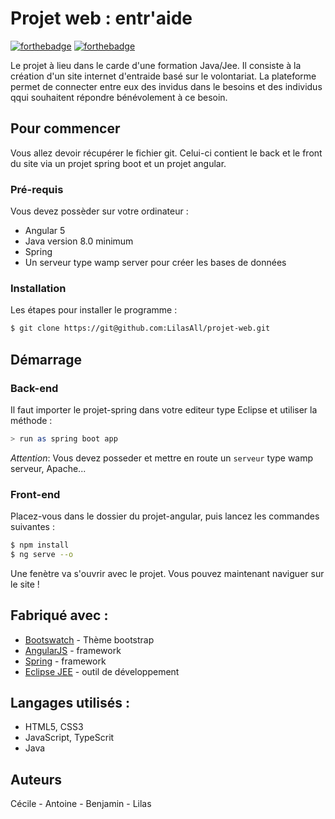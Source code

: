 # Projet web : entr'aide

[![forthebadge](http://forthebadge.com/images/badges/built-with-love.svg)](http://forthebadge.com)  [![forthebadge](http://forthebadge.com/images/badges/powered-by-electricity.svg)](http://forthebadge.com)

Le projet à lieu dans le carde d'une formation Java/Jee. Il consiste à la création d'un site internet d'entraide basé sur le volontariat. 
La plateforme permet de connecter entre eux des invidus dans le besoins et des individus qqui souhaitent répondre bénévolement à ce besoin.

## Pour commencer

Vous allez devoir récupérer le fichier git. Celui-ci contient le back et le front du site via un projet spring boot et un projet angular. 

### Pré-requis

Vous devez possèder sur votre ordinateur : 

- Angular 5
- Java version 8.0 minimum
- Spring
- Un serveur type wamp server pour créer les bases de données

### Installation

Les étapes pour installer le programme : 

```bash
$ git clone https://git@github.com:LilasAll/projet-web.git
```


## Démarrage
### Back-end
Il faut importer le projet-spring dans votre editeur type Eclipse et utiliser la méthode : 

```bash
> run as spring boot app
```

_Attention_: Vous devez posseder et mettre en route un ``serveur`` type wamp serveur, Apache...

### Front-end
Placez-vous dans le dossier du projet-angular, puis lancez les commandes suivantes : 

```bash
$ npm install
$ ng serve --o
```

Une fenètre va s'ouvrir avec le projet. Vous pouvez maintenant naviguer sur le site ! 

## Fabriqué avec : 

* [Bootswatch](https://bootswatch.com/minty/) - Thème bootstrap 
* [AngularJS](https://angular.io/) - framework
* [Spring](https://spring.io/) - framework
* [Eclipse JEE](https://www.eclipse.org/downloads/packages/release/kepler/sr2/eclipse-ide-java-ee-developers) - outil de développement

## Langages utilisés : 

- HTML5, CSS3
- JavaScript, TypeScrit
- Java

## Auteurs

Cécile - Antoine - Benjamin - Lilas


